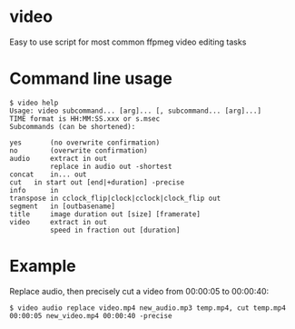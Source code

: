 # video
Easy to use script for most common ffpmeg video editing tasks

# Command line usage

    $ video help
    Usage: video subcommand... [arg]... [, subcommand... [arg]...]
    TIME format is HH:MM:SS.xxx or s.msec
    Subcommands (can be shortened):
    
    yes       (no overwrite confirmation)
    no        (overwrite confirmation)
    audio     extract in out
              replace in audio out -shortest
    concat    in... out
    cut	  in start out [end|+duration] -precise
    info      in
    transpose in cclock_flip|clock|cclock|clock_flip out
    segment	  in [outbasename]
    title     image duration out [size] [framerate]
    video	  extract in out
              speed in fraction out [duration]

# Example

Replace audio, then precisely cut a video from 00:00:05 to 00:00:40:

    $ video audio replace video.mp4 new_audio.mp3 temp.mp4, cut temp.mp4 00:00:05 new_video.mp4 00:00:40 -precise
